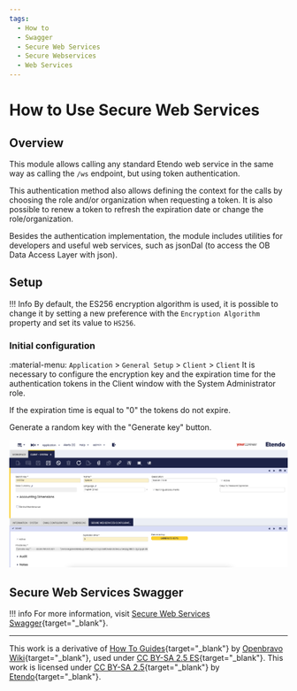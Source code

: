 ```yaml
---
tags:
  - How to
  - Swagger
  - Secure Web Services
  - Secure Webservices
  - Web Services
---
```


# How to Use Secure Web Services

## Overview

This module allows calling any standard Etendo web service in the same way as calling the `/ws` endpoint, but using token authentication.

This authentication method also allows defining the context for the calls by choosing the role and/or organization when requesting a token. It is also possible to renew a token to refresh the expiration date or change the role/organization.

Besides the authentication implementation, the module includes utilities for developers and useful web services, such as jsonDal (to access the OB Data Access Layer with json).

## Setup 

!!! Info 
    By default, the ES256 encryption algorithm is used, it is possible to change it by setting a new preference with the `Encryption Algorithm` property and set its value to `HS256`.

### Initial configuration
:material-menu: `Application` > `General Setup` > `Client` > `Client`
It is necessary to configure the encryption key and the expiration time for the authentication tokens in the Client window with the System Administrator role.

If the expiration time is equal to "0" the tokens do not expire.

Generate a random key with the "Generate key" button.

![](../../../assets/developer-guide/etendo-classic/how-to-guides/how-to-use-secure-web-services/SWS.png)


## Secure Web Services Swagger

!!! info
    For more information, visit [Secure Web Services Swagger](https://demo.etendo.cloud/etendo/web/com.smf.securewebservices/doc/#/Login/post_sws_login){target="_blank"}.


---

This work is a derivative of [How To Guides](https://wiki.openbravo.com/wiki/Category:HowTo){target="\_blank"} by [Openbravo Wiki](http://wiki.openbravo.com/wiki/Welcome_to_Openbravo){target="\_blank"}, used under [CC BY-SA 2.5 ES](https://creativecommons.org/licenses/by-sa/2.5/es/){target="\_blank"}. This work is licensed under [CC BY-SA 2.5](https://creativecommons.org/licenses/by-sa/2.5/){target="\_blank"} by [Etendo](https://etendo.software){target="\_blank"}.